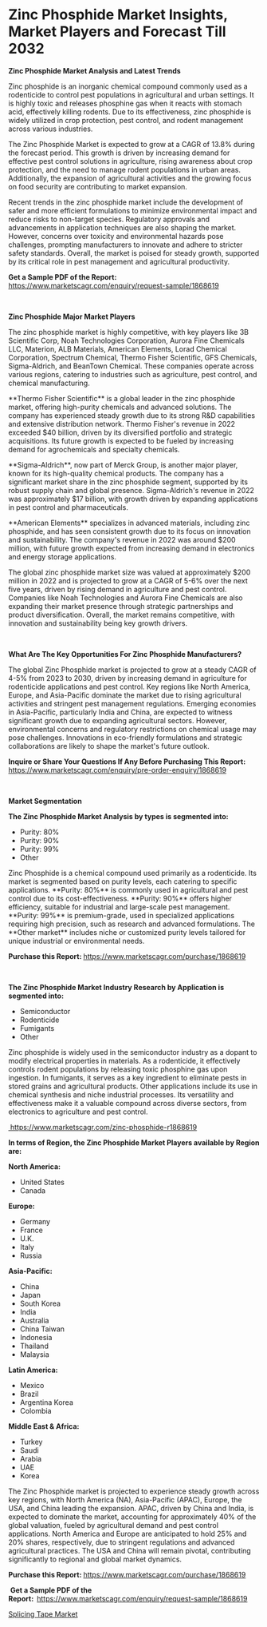 <p><h1>Zinc Phosphide Market Insights, Market Players and Forecast Till 2032</h1></p><p><strong>Zinc Phosphide Market Analysis and Latest Trends</strong></p>
<p><p>Zinc phosphide is an inorganic chemical compound commonly used as a rodenticide to control pest populations in agricultural and urban settings. It is highly toxic and releases phosphine gas when it reacts with stomach acid, effectively killing rodents. Due to its effectiveness, zinc phosphide is widely utilized in crop protection, pest control, and rodent management across various industries.</p><p>The Zinc Phosphide Market is expected to grow at a CAGR of 13.8% during the forecast period. This growth is driven by increasing demand for effective pest control solutions in agriculture, rising awareness about crop protection, and the need to manage rodent populations in urban areas. Additionally, the expansion of agricultural activities and the growing focus on food security are contributing to market expansion.</p><p>Recent trends in the zinc phosphide market include the development of safer and more efficient formulations to minimize environmental impact and reduce risks to non-target species. Regulatory approvals and advancements in application techniques are also shaping the market. However, concerns over toxicity and environmental hazards pose challenges, prompting manufacturers to innovate and adhere to stricter safety standards. Overall, the market is poised for steady growth, supported by its critical role in pest management and agricultural productivity.</p></p>
<p><strong>Get a Sample PDF of the Report:&nbsp;</strong> <a href="https://www.marketscagr.com/enquiry/request-sample/1868619?utm_campaign=2003&utm_medium=2&utm_source=Github&utm_content=ia&utm_term=25012025&utm_id=zinc-phosphide">https://www.marketscagr.com/enquiry/request-sample/1868619</a></p>
<p>&nbsp;</p>
<p><strong>Zinc Phosphide Major Market Players</strong></p>
<p><p>The zinc phosphide market is highly competitive, with key players like 3B Scientific Corp, Noah Technologies Corporation, Aurora Fine Chemicals LLC, Materion, ALB Materials, American Elements, Lorad Chemical Corporation, Spectrum Chemical, Thermo Fisher Scientific, GFS Chemicals, Sigma-Aldrich, and BeanTown Chemical. These companies operate across various regions, catering to industries such as agriculture, pest control, and chemical manufacturing.</p><p>**Thermo Fisher Scientific** is a global leader in the zinc phosphide market, offering high-purity chemicals and advanced solutions. The company has experienced steady growth due to its strong R&D capabilities and extensive distribution network. Thermo Fisher's revenue in 2022 exceeded $40 billion, driven by its diversified portfolio and strategic acquisitions. Its future growth is expected to be fueled by increasing demand for agrochemicals and specialty chemicals.</p><p>**Sigma-Aldrich**, now part of Merck Group, is another major player, known for its high-quality chemical products. The company has a significant market share in the zinc phosphide segment, supported by its robust supply chain and global presence. Sigma-Aldrich's revenue in 2022 was approximately $17 billion, with growth driven by expanding applications in pest control and pharmaceuticals.</p><p>**American Elements** specializes in advanced materials, including zinc phosphide, and has seen consistent growth due to its focus on innovation and sustainability. The company's revenue in 2022 was around $200 million, with future growth expected from increasing demand in electronics and energy storage applications.</p><p>The global zinc phosphide market size was valued at approximately $200 million in 2022 and is projected to grow at a CAGR of 5-6% over the next five years, driven by rising demand in agriculture and pest control. Companies like Noah Technologies and Aurora Fine Chemicals are also expanding their market presence through strategic partnerships and product diversification. Overall, the market remains competitive, with innovation and sustainability being key growth drivers.</p></p>
<p>&nbsp;</p>
<p><strong>What Are The Key Opportunities For Zinc Phosphide Manufacturers?</strong></p>
<p><p>The global Zinc Phosphide market is projected to grow at a steady CAGR of 4-5% from 2023 to 2030, driven by increasing demand in agriculture for rodenticide applications and pest control. Key regions like North America, Europe, and Asia-Pacific dominate the market due to rising agricultural activities and stringent pest management regulations. Emerging economies in Asia-Pacific, particularly India and China, are expected to witness significant growth due to expanding agricultural sectors. However, environmental concerns and regulatory restrictions on chemical usage may pose challenges. Innovations in eco-friendly formulations and strategic collaborations are likely to shape the market's future outlook.</p></p>
<p><strong>Inquire or Share Your Questions If Any Before Purchasing This Report:</strong> <a href="https://www.marketscagr.com/enquiry/pre-order-enquiry/1868619?utm_campaign=2003&utm_medium=2&utm_source=Github&utm_content=ia&utm_term=25012025&utm_id=zinc-phosphide">https://www.marketscagr.com/enquiry/pre-order-enquiry/1868619</a></p>
<p>&nbsp;</p>
<p><strong>Market Segmentation</strong></p>
<p><strong>The Zinc Phosphide Market Analysis by types is segmented into:</strong></p>
<p><ul><li>Purity: 80%</li><li>Purity: 90%</li><li>Purity: 99%</li><li>Other</li></ul></p>
<p><p>Zinc Phosphide is a chemical compound used primarily as a rodenticide. Its market is segmented based on purity levels, each catering to specific applications. **Purity: 80%** is commonly used in agricultural and pest control due to its cost-effectiveness. **Purity: 90%** offers higher efficiency, suitable for industrial and large-scale pest management. **Purity: 99%** is premium-grade, used in specialized applications requiring high precision, such as research and advanced formulations. The **Other market** includes niche or customized purity levels tailored for unique industrial or environmental needs.</p></p>
<p><strong>Purchase this Report:&nbsp;</strong><a href="https://www.marketscagr.com/purchase/1868619?utm_campaign=2003&utm_medium=2&utm_source=Github&utm_content=ia&utm_term=25012025&utm_id=zinc-phosphide">https://www.marketscagr.com/purchase/1868619</a></p>
<p>&nbsp;</p>
<p><strong>The Zinc Phosphide Market Industry Research by Application is segmented into:</strong></p>
<p><ul><li>Semiconductor</li><li>Rodenticide</li><li>Fumigants</li><li>Other</li></ul></p>
<p><p>Zinc phosphide is widely used in the semiconductor industry as a dopant to modify electrical properties in materials. As a rodenticide, it effectively controls rodent populations by releasing toxic phosphine gas upon ingestion. In fumigants, it serves as a key ingredient to eliminate pests in stored grains and agricultural products. Other applications include its use in chemical synthesis and niche industrial processes. Its versatility and effectiveness make it a valuable compound across diverse sectors, from electronics to agriculture and pest control.</p></p>
<p><a href="https://www.marketscagr.com/zinc-phosphide-r1868619?utm_campaign=2003&utm_medium=2&utm_source=Github&utm_content=ia&utm_term=25012025&utm_id=zinc-phosphide">&nbsp;https://www.marketscagr.com/zinc-phosphide-r1868619</a></p>
<p><strong>In terms of Region, the Zinc Phosphide Market Players available by Region are:</strong></p>
<p>
    <p> <strong> North America: </strong>
        <ul>
            <li>United States</li>
            <li>Canada</li>
        </ul>
        </p> 
    <p> <strong> Europe: </strong>
        <ul>
            <li>Germany</li>
            <li>France</li>
            <li>U.K.</li>
            <li>Italy</li>
            <li>Russia</li>
        </ul>
        </p> 
    <p> <strong> Asia-Pacific: </strong>
        <ul>
            <li>China</li>
            <li>Japan</li>
            <li>South Korea</li>
            <li>India</li>
            <li>Australia</li>
            <li>China Taiwan</li>
            <li>Indonesia</li>
            <li>Thailand</li>
            <li>Malaysia</li>
        </ul>
        </p> 
    <p> <strong> Latin America: </strong>
        <ul>
            <li>Mexico</li>
            <li>Brazil</li>
            <li>Argentina Korea</li>
            <li>Colombia</li>
        </ul>
        </p> 
    <p> <strong> Middle East & Africa: </strong>
        <ul>
            <li>Turkey</li>
            <li>Saudi</li>
            <li>Arabia</li>
            <li>UAE</li>
            <li>Korea</li>
        </ul>
    </p>
    </p>
<p><p>The Zinc Phosphide market is projected to experience steady growth across key regions, with North America (NA), Asia-Pacific (APAC), Europe, the USA, and China leading the expansion. APAC, driven by China and India, is expected to dominate the market, accounting for approximately 40% of the global valuation, fueled by agricultural demand and pest control applications. North America and Europe are anticipated to hold 25% and 20% shares, respectively, due to stringent regulations and advanced agricultural practices. The USA and China will remain pivotal, contributing significantly to regional and global market dynamics.</p></p>
<p><strong>Purchase this Report: </strong><a href="https://www.marketscagr.com/purchase/1868619?utm_campaign=2003&utm_medium=2&utm_source=Github&utm_content=ia&utm_term=25012025&utm_id=zinc-phosphide">https://www.marketscagr.com/purchase/1868619</a></p>
<p>&nbsp;<strong>Get a Sample PDF of the Report:&nbsp;&nbsp;</strong><a href="https://www.marketscagr.com/enquiry/request-sample/1868619?utm_campaign=2003&utm_medium=2&utm_source=Github&utm_content=ia&utm_term=25012025&utm_id=zinc-phosphide">https://www.marketscagr.com/enquiry/request-sample/1868619</a></p>
<p><strong></strong></p>
<p><p><a href="https://github.com/gulaimolin/Market-Research-Report-List-7/blob/main/splicing-tape-market.md?utm_campaign=2003&utm_medium=2&utm_source=Github&utm_content=ia&utm_term=25012025&utm_id=zinc-phosphide">Splicing Tape Market</a></p></p>